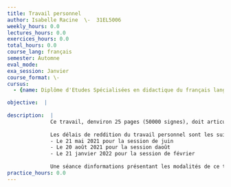 ```yaml
---
title: Travail personnel
author: Isabelle Racine  \-  31EL5006
weekly_hours: 0.0
lectures_hours: 0.0
exercices_hours: 0.0
total_hours: 0.0
course_lang: français
semester: Automne
eval_mode: 
exa_session: Janvier
course_format: \-
cursus:
  - {name: Diplôme d'Etudes Spécialisées en didactique du français langue étrangère, type: N/A, credits: \-}

objective:  |
            
description:  |
              Ce travail, denviron 25 pages (50000 signes), doit articuler théorie et pratique et répondre au standard académique tant pas son contenu que par sa forme. Il est réalisé sous la direction de lun-e des enseignant-e-s de lELCF participant au programme du DESFLE et porte sur lun de ses domaines de spécialisation. Son accord est un préalable à toute recherche. Le thème du travail, ainsi que les étapes et le calendrier, sont définis en accord avec le directeur/la directrice.
              
              Les délais de reddition du travail personnel sont les suivants :
              -	Le 21 mai 2021 pour la session de juin
              -	Le 20 août 2021 pour la session daoût
              -	Le 21 janvier 2022 pour la session de février
              
              Une séance dinformations présentant les modalités de ce travail en autonomie est prévue au tout début du semestre de printemps.
practice_hours: 0.0
---
```

